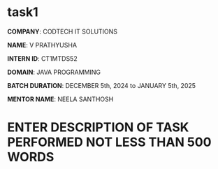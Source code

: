# task1 

**COMPANY**: CODTECH IT SOLUTIONS

**NAME**: V PRATHYUSHA

**INTERN ID**: CT1MTDS52

**DOMAIN**: JAVA PROGRAMMING

**BATCH DURATION**: DECEMBER 5th, 2024 to JANUARY 5th, 2025

**MENTOR NAME**: NEELA SANTHOSH

# ENTER DESCRIPTION OF TASK PERFORMED NOT LESS THAN 500 WORDS



